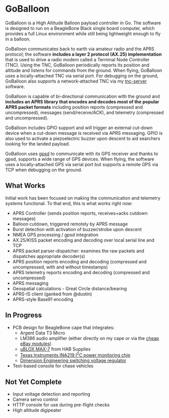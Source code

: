GoBalloon
=========

GoBalloon is a High Altitude Balloon payload controller in Go.   The software is designed to run on a BeagleBone Black single board computer, which provides a full Linux environment while still being lightweight enough to fly in a balloon.  

GoBalloon communicates back to earth via amateur radio and the APRS protocol; the software **includes a layer 2 protocol (AX.25) implementation** that is used to drive a radio modem called a Terminal Node Controller (TNC).  Using the TNC, GoBalloon periodically reports its position and altitude and listens for commands from the ground.  When flying, GoBalloon uses a locally-attached TNC via serial port.  For debugging on the ground, GoBalloon also supports a network-attached TNC via my [tnc-server](https://github.com/chrissnell/tnc-server) software.

GoBalloon is capable of bi-directional communication with the ground and **includes an APRS library that encodes and decodes most of the popular APRS packet formats** including position reports (compressed and uncompressed), messages (send/receive/ACK), and telemetry (compressed and uncompressed).

GoBalloon includes GPIO support and will trigger an external cut-down device when a cut-down message is received via APRS messaging.  GPIO is also used to activate a piezoelectric buzzer upon descent to aid searchers looking for the landed payload.

GoBalloon uses [gpsd](www.catb.org/gpsd/) to communicate with its GPS receiver and thanks to gpsd, supports a wide range of GPS devices.  When flying, the software uses a locally-attached GPS via serial port but supports a remote GPS via TCP when debugging on the ground.

What Works
----------
Initial work has been focused on making the communication and telemetry systems functional.  To that end, this is what works right now:

* APRS Controller (sends position reports, receives+acks cutdown messages)
* Balloon cutdown, triggered remotely by APRS message
* Burst detection with activation of buzzer/strobe upon descent
* NMEA GPS processing / gpsd integration
* AX.25/KISS packet encoding and decoding over local serial line and TCP
* APRS packet parser-dispatcher: examines the raw packets and dispatches appropriate decoder(s)
* APRS position reports encoding and decoding (compressed and uncompressed, with and without timestamps)
* APRS telemetry reports encoding and decoding (compressed and uncompressed)
* APRS messaging
* Geospatial calculations - Great Circle distance/bearing
* APRS-IS client (ganked from @dustin)
* APRS-style Base91 encoding

In Progress
-----------
* PCB design for BeagleBone cape that integrates:
  * Argent Data T3 Micro 
  * LM386 audio amplifier (either directly on my cape or via the [cheap eBay modules](http://www.ebay.com/sch/i.html?_from=R40&_trksid=p2050601.m570.l1311.R5.TR10.TRC2.A0.H0.Xlm386+a&_nkw=lm386+audio+amplifier+module&_sacat=0)) 
  * [uBLOX MAX-7](http://ava.upuaut.net/store/index.php?route=product/product&product_id=51) from HAB Supplies
  * [Texas Instruments INA219 I<sup>2</sup>C power monitoring chip](http://www.ti.com/lit/ds/symlink/ina219.pdf)
  * [Dimension Engineering switching voltage regulator](https://www.dimensionengineering.com/products/de-sw050)
* Text-based console for chase vehicles

Not Yet Complete
----------------
* Input voltage detection and reporting
* Camera servo control
* HTTP console for use during pre-flight checks
* High altitude digipeater

